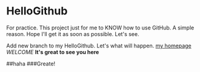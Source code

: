 # HelloGithub
For practice.
This project just for me to KNOW how to use GitHub. A simple reason.
Hope I'll get it as soon as possible.
Let's see.

Add new branch to my HelloGithub. Let's what will happen.
[my homepage](https://penguinbing.github.io)
*WELCOME* **It's great to see you here**

##haha
###Greate!
